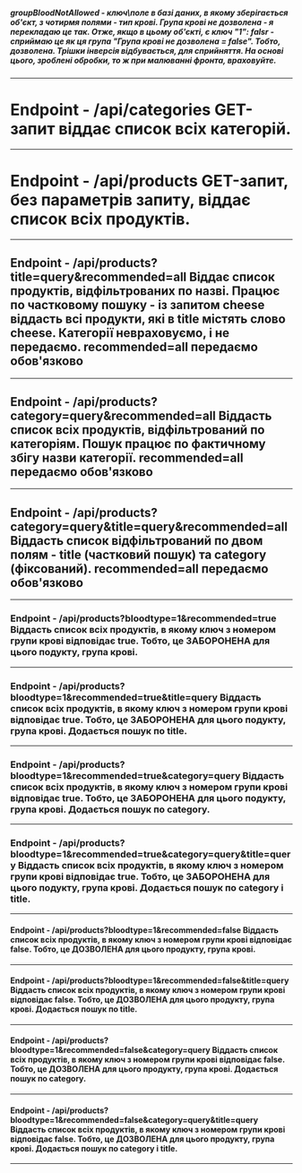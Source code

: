 ##### groupBloodNotAllowed - ключ\поле в базі даних, в якому зберігається об'єкт, з чотирмя полями - тип крові. Група крові не дозволена - я перекладаю це так. Отже, якщо в цьому об'єкті, є ключ "1": falsr - сприймаю це як ця група "Група крові не дозволена = false". Тобто, дозволена. Трішки інверсія відбувається, для сприйняття. На основі цього, зроблені обробки, то ж при малюванні фронта, враховуйте.

---

# Endpoint - /api/categories GET-запит віддає список всіх категорій.

---

# Endpoint - /api/products GET-запит, без параметрів запиту, віддає список всіх продуктів.

---

## Endpoint - /api/products?title=query&recommended=all Віддає список продуктів, відфільтрованих по назві. Працює по частковому пошуку - із запитом cheese віддасть всі продукти, які в title містять слово cheese. Категорії невраховуємо, і не передаємо. recommended=all передаємо обов'язково

---

## Endpoint - /api/products?category=query&recommended=all Віддасть список всіх продуктів, відфільтрований по категоріям. Пошук працює по фактичному збігу назви категорії. recommended=all передаємо обов'язково

---

## Endpoint - /api/products?category=query&title=query&recommended=all Віддасть список відфільтрований по двом полям - title (частковий пошук) та category (фіксований). recommended=all передаємо обов'язково

---

### Endpoint - /api/products?bloodtype=1&recommended=true Віддасть список всіх продуктів, в якому ключ з номером групи крові відповідає true. Тобто, це ЗАБОРОНЕНА для цього подукту, група крові.

---

### Endpoint - /api/products?bloodtype=1&recommended=true&title=query Віддасть список всіх продуктів, в якому ключ з номером групи крові відповідає true. Тобто, це ЗАБОРОНЕНА для цього подукту, група крові. Додається пошук по title.

---

### Endpoint - /api/products?bloodtype=1&recommended=true&category=query Віддасть список всіх продуктів, в якому ключ з номером групи крові відповідає true. Тобто, це ЗАБОРОНЕНА для цього подукту, група крові. Додається пошук по category.

---

### Endpoint - /api/products?bloodtype=1&recommended=true&category=query&title=query Віддасть список всіх продуктів, в якому ключ з номером групи крові відповідає true. Тобто, це ЗАБОРОНЕНА для цього подукту, група крові. Додається пошук по category і title.

---

#### Endpoint - /api/products?bloodtype=1&recommended=false Віддасть список всіх продуктів, в якому ключ з номером групи крові відповідає false. Тобто, це ДОЗВОЛЕНА для цього продукту, група крові.

---

#### Endpoint - /api/products?bloodtype=1&recommended=false&title=query Віддасть список всіх продуктів, в якому ключ з номером групи крові відповідає false. Тобто, це ДОЗВОЛЕНА для цього продукту, група крові. Додається пошук по title.

---

#### Endpoint - /api/products?bloodtype=1&recommended=false&category=query Віддасть список всіх продуктів, в якому ключ з номером групи крові відповідає false. Тобто, це ДОЗВОЛЕНА для цього продукту, група крові. Додається пошук по category.

---

#### Endpoint - /api/products?bloodtype=1&recommended=false&category=query&title=query Віддасть список всіх продуктів, в якому ключ з номером групи крові відповідає false. Тобто, це ДОЗВОЛЕНА для цього продукту, група крові. Додається пошук по category i title.

---
